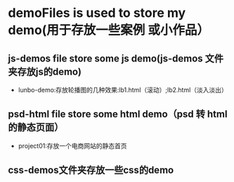 # demoFiles is used to store my demo(用于存放一些案例 或小作品）
## js-demos file store some js demo(js-demos 文件夹存放js的demo)  
* lunbo-demo:存放轮播图的几种效果:lb1.html（滚动）;lb2.html（淡入淡出）
## psd-html file store some html demo（psd 转 html 的静态页面）
* project01:存放一个电商网站的静态首页
## css-demos文件夹存放一些css的demo
